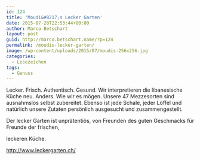 ```yaml
---
id: 124
title: 'Moudi&#8217;s Lecker Garten'
date: 2015-07-28T22:53:44+00:00
author: Marco Betschart
layout: post
guid: http://marco.betschart.name/?p=124
permalink: /moudis-lecker-garten/
image: /wp-content/uploads/2015/07/moudis-256x256.jpg
categories:
  - Lesezeichen
tags:
  - Genuss
---
```

Lecker. Frisch. Authentisch. Gesund. Wir interpretieren die libanesische Küche neu. Anders. Wie wir es mögen. Unsere 47 Mezzesorten sind ausnahmslos selbst zubereitet. Ebenso ist jede Schale, jeder Löffel und natürlich unsere Zutaten persönlich ausgesucht und zusammengestellt.
  
Der lecker Garten ist unprätentiös, von Freunden des guten Geschmacks für Freunde der frischen,
  
leckeren Küche.

<http://www.leckergarten.ch/>